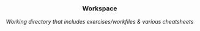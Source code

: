 <div align="center">
    <h3>Workspace</h3>
    <p>
        <em>Working directory that includes exercises/workfiles & various cheatsheets</em>
    </p>
</div>
